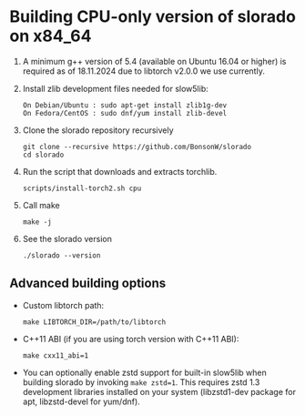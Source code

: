 # Building CPU-only version of slorado on x84_64

1. A minimum g++ version of 5.4 (available on Ubuntu 16.04 or higher) is required as of 18.11.2024 due to libtorch v2.0.0 we use currently.

2. Install zlib development files needed for slow5lib:

    ```
    On Debian/Ubuntu : sudo apt-get install zlib1g-dev
    On Fedora/CentOS : sudo dnf/yum install zlib-devel
    ```

3. Clone the slorado repository recursively

    ```
    git clone --recursive https://github.com/BonsonW/slorado
    cd slorado
    ```

4. Run the script that downloads and extracts torchlib.

    ```
    scripts/install-torch2.sh cpu
    ```

5. Call make

    ```
    make -j
    ```

6. See the slorado version

    ```
    ./slorado --version
    ```

## Advanced building options

- Custom libtorch path:
    ```
    make LIBTORCH_DIR=/path/to/libtorch
    ```

- C++11 ABI (if you are using torch version with C++11 ABI):
    ```
    make cxx11_abi=1
    ```

- You can optionally enable zstd support for built-in slow5lib when building slorado by invoking `make zstd=1`. This requires zstd 1.3 development libraries installed on your system (libzstd1-dev package for apt, libzstd-devel for yum/dnf).

